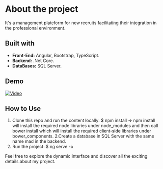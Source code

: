 # About the project

 It's a management plateform for new recruits facilitating their integration in the professional environment.
 
 ## Built with
- **Front-End:** Angular, Bootstrap, TypeScript.
- **Backend:** .Net Core.
- **DataBases:** SQL Server.

## Demo
[![Video](https://img.youtube.com/vi/YOUR_VIDEO_ID_HERE/0.jpg)](https://www.youtube.com/watch?v=YOUR_VIDEO_ID_HERE)



## How to Use
1. Clone this repo and run the content locally:
     $ npm install
=> npm install will install the required node libraries under node_modules and then call bower install which will install the required client-side libraries under bower_components.
2.Create a database in SQL Server with the same name mad in the backend.
3. Run the project:  $ ng serve -o

Feel free to explore the dynamic interface and discover all the exciting details about my project.
